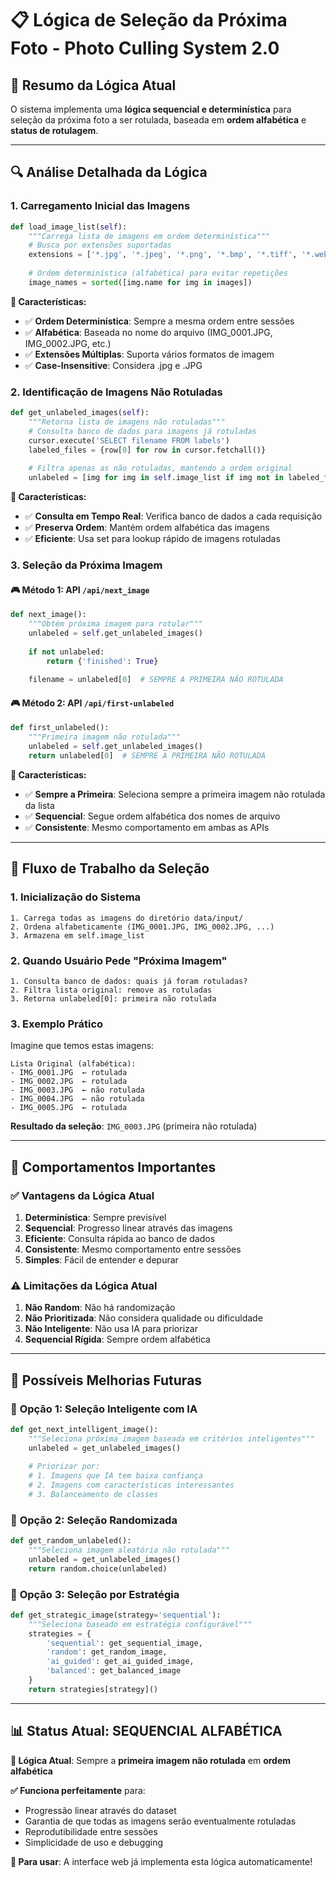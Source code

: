 # 📋 Lógica de Seleção da Próxima Foto - Photo Culling System 2.0

## 🎯 Resumo da Lógica Atual

O sistema implementa uma **lógica sequencial e determinística** para seleção da próxima foto a ser rotulada, baseada em **ordem alfabética** e **status de rotulagem**.

---

## 🔍 Análise Detalhada da Lógica

### 1. **Carregamento Inicial das Imagens**

```python
def load_image_list(self):
    """Carrega lista de imagens em ordem determinística"""
    # Busca por extensões suportadas
    extensions = ['*.jpg', '*.jpeg', '*.png', '*.bmp', '*.tiff', '*.webp']
    
    # Ordem determinística (alfabética) para evitar repetições
    image_names = sorted([img.name for img in images])
```

**📌 Características:**
- ✅ **Ordem Determinística**: Sempre a mesma ordem entre sessões
- ✅ **Alfabética**: Baseada no nome do arquivo (IMG_0001.JPG, IMG_0002.JPG, etc.)
- ✅ **Extensões Múltiplas**: Suporta vários formatos de imagem
- ✅ **Case-Insensitive**: Considera .jpg e .JPG

### 2. **Identificação de Imagens Não Rotuladas**

```python
def get_unlabeled_images(self):
    """Retorna lista de imagens não rotuladas"""
    # Consulta banco de dados para imagens já rotuladas
    cursor.execute('SELECT filename FROM labels')
    labeled_files = {row[0] for row in cursor.fetchall()}
    
    # Filtra apenas as não rotuladas, mantendo a ordem original
    unlabeled = [img for img in self.image_list if img not in labeled_files]
```

**📌 Características:**
- ✅ **Consulta em Tempo Real**: Verifica banco de dados a cada requisição
- ✅ **Preserva Ordem**: Mantém ordem alfabética das imagens
- ✅ **Eficiente**: Usa set para lookup rápido de imagens rotuladas

### 3. **Seleção da Próxima Imagem**

#### 🎮 **Método 1: API `/api/next_image`**
```python
def next_image():
    """Obtém próxima imagem para rotular"""
    unlabeled = self.get_unlabeled_images()
    
    if not unlabeled:
        return {'finished': True}
    
    filename = unlabeled[0]  # SEMPRE A PRIMEIRA NÃO ROTULADA
```

#### 🎮 **Método 2: API `/api/first-unlabeled`**
```python
def first_unlabeled():
    """Primeira imagem não rotulada"""
    unlabeled = self.get_unlabeled_images()
    return unlabeled[0]  # SEMPRE A PRIMEIRA NÃO ROTULADA
```

**📌 Características:**
- ✅ **Sempre a Primeira**: Seleciona sempre a primeira imagem não rotulada da lista
- ✅ **Sequencial**: Segue ordem alfabética dos nomes de arquivo
- ✅ **Consistente**: Mesmo comportamento em ambas as APIs

---

## 🔄 Fluxo de Trabalho da Seleção

### 1. **Inicialização do Sistema**
```
1. Carrega todas as imagens do diretório data/input/
2. Ordena alfabeticamente (IMG_0001.JPG, IMG_0002.JPG, ...)
3. Armazena em self.image_list
```

### 2. **Quando Usuário Pede "Próxima Imagem"**
```
1. Consulta banco de dados: quais já foram rotuladas?
2. Filtra lista original: remove as rotuladas
3. Retorna unlabeled[0]: primeira não rotulada
```

### 3. **Exemplo Prático**

Imagine que temos estas imagens:
```
Lista Original (alfabética):
- IMG_0001.JPG  ← rotulada
- IMG_0002.JPG  ← rotulada  
- IMG_0003.JPG  ← não rotulada
- IMG_0004.JPG  ← não rotulada
- IMG_0005.JPG  ← rotulada
```

**Resultado da seleção**: `IMG_0003.JPG` (primeira não rotulada)

---

## 🎯 Comportamentos Importantes

### ✅ **Vantagens da Lógica Atual**
1. **Determinística**: Sempre previsível
2. **Sequencial**: Progresso linear através das imagens
3. **Eficiente**: Consulta rápida ao banco de dados
4. **Consistente**: Mesmo comportamento entre sessões
5. **Simples**: Fácil de entender e depurar

### ⚠️ **Limitações da Lógica Atual**
1. **Não Random**: Não há randomização
2. **Não Prioritizada**: Não considera qualidade ou dificuldade
3. **Não Inteligente**: Não usa IA para priorizar
4. **Sequencial Rígida**: Sempre ordem alfabética

---

## 🔧 Possíveis Melhorias Futuras

### 🎲 **Opção 1: Seleção Inteligente com IA**
```python
def get_next_intelligent_image():
    """Seleciona próxima imagem baseada em critérios inteligentes"""
    unlabeled = get_unlabeled_images()
    
    # Priorizar por:
    # 1. Imagens que IA tem baixa confiança
    # 2. Imagens com características interessantes
    # 3. Balanceamento de classes
```

### 🎲 **Opção 2: Seleção Randomizada**
```python
def get_random_unlabeled():
    """Seleciona imagem aleatória não rotulada"""
    unlabeled = get_unlabeled_images()
    return random.choice(unlabeled)
```

### 🎲 **Opção 3: Seleção por Estratégia**
```python
def get_strategic_image(strategy='sequential'):
    """Seleciona baseado em estratégia configurável"""
    strategies = {
        'sequential': get_sequential_image,
        'random': get_random_image,
        'ai_guided': get_ai_guided_image,
        'balanced': get_balanced_image
    }
    return strategies[strategy]()
```

---

## 📊 Status Atual: SEQUENCIAL ALFABÉTICA

**🎯 Lógica Atual**: Sempre a **primeira imagem não rotulada** em **ordem alfabética**

**✅ Funciona perfeitamente** para:
- Progressão linear através do dataset
- Garantia de que todas as imagens serão eventualmente rotuladas
- Reprodutibilidade entre sessões
- Simplicidade de uso e debugging

**🔌 Para usar**: A interface web já implementa esta lógica automaticamente!
